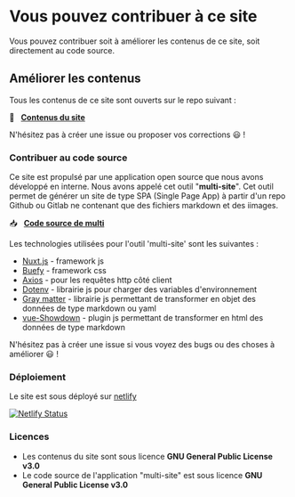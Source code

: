 
# Vous pouvez contribuer à ce site

Vous pouvez contribuer soit à améliorer les contenus de ce site, soit directement au code source.


## Améliorer les contenus

Tous les contenus de ce site sont ouverts sur le repo suivant :

📁 &nbsp; [**Contenus du site**](https://github.com/co-demos/multi-site-contents)

N'hésitez pas à créer une issue ou proposer vos corrections 😃 !


### Contribuer au code source

Ce site est propulsé par une application open source que nous avons développé en interne. Nous avons appelé cet outil "**multi-site**". Cet outil permet de générer un site de type SPA (Single Page App) à partir d'un repo Github ou Gitlab ne contenant que des fichiers markdown et des iimages. 

📥 &nbsp; [**Code source de multi**](https://github.com/co-demos/multi-site-app)


Les technologies utilisées pour l'outil 'multi-site' sont les suivantes : 
- [Nuxt.js](https://nuxtjs.org) - framework js
- [Buefy](https://buefy.org/documentation) - framework css
- [Axios](https://axios-http.com/) - pour les requêtes http côté client
- [Dotenv](https://www.npmjs.com/package/dotenv) - librairie js pour charger des variables d'environnement 
- [Gray matter](https://www.npmjs.com/package/gray-matter) - librairie js permettant de transformer en objet des données de type markdown ou yaml
- [vue-Showdown](https://vue-showdown.js.org/) - plugin js permettant de transformer en html des données de type markdown

N'hésitez pas à créer une issue si vous voyez des bugs ou des choses à améliorer 😃 !


### Déploiement

Le site est sous déployé sur [netlify](https://www.netlify.com/)

[![Netlify Status](https://api.netlify.com/api/v1/badges/5a774814-2a6a-4da7-a8b5-1cc3d654df2a/deploy-status)](https://app.netlify.com/sites/multi-site-app-test/deploys)


### Licences

- Les contenus du site sont sous licence **GNU General Public License v3.0**
- Le code source de l'application "multi-site" est sous licence **GNU General Public License v3.0**
